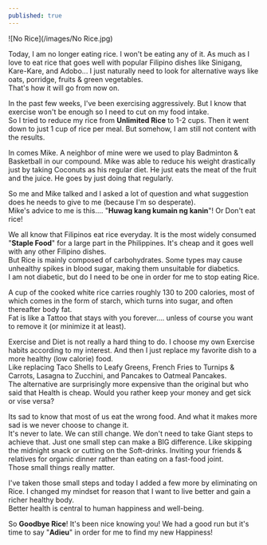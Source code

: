 ```yaml
---
published: true
---
```

![No Rice](/images/No Rice.jpg)

Today, I am no longer eating rice. I won't be eating any of it. As much as I love to eat rice that goes well with popular Filipino dishes like Sinigang, Kare-Kare, and Adobo... I just naturally need to look for alternative ways like oats, porridge, fruits & green vegetables.   
That's how it will go from now on.

In the past few weeks, I've been exercising aggressively. But I know that exercise won't be enough so I need to cut on my food intake.   
So I tried to reduce my rice from **Unlimited Rice** to 1-2 cups. Then it went down to just 1 cup of rice per meal. But somehow, I am still not content with the results.

In comes Mike. A neighbor of mine were we used to play Badminton & Basketball in our compound. Mike was able to reduce his weight drastically just by taking Coconuts as his regular diet. He just eats the meat of the fruit and the juice. He goes by just doing that regularly.   

So me and Mike talked and I asked a lot of question and what suggestion does he needs to give to me (because I'm so desperate).   
Mike's advice to me is this.... 
"**Huwag kang kumain ng kanin**"! Or Don't eat rice! 

We all know that Filipinos eat rice everyday. It is the most widely consumed "**Staple Food**" for a large part in the Philippines. It's cheap and it goes well with any other Filipino dishes.   
But Rice is mainly composed of carbohydrates. Some types may cause unhealthy spikes in blood sugar, making them unsuitable for diabetics.   
I am not diabetic, but do I need to be one in order for me to stop eating Rice. 

A cup of the cooked white rice carries roughly 130 to 200 calories, most of which comes in the form of starch, which turns into sugar, and often thereafter body fat.   
Fat is like a Tattoo that stays with you forever.... unless of course you want to remove it (or minimize it at least).

Exercise and Diet is not really a hard thing to do. I choose my own Exercise habits according to my interest. And then I just replace my favorite dish to a more healthy (low calorie) food.   
Like replacing Taco Shells to Leafy Greens, French Fries to Turnips & Carrots, Lasagna to Zucchini, and Pancakes to Oatmeal Pancakes.   
The alternative are surprisingly more expensive than the original but who said that Health is cheap. Would you rather keep your money and get sick or vise versa? 

Its sad to know that most of us eat the wrong food. And what it makes more sad is we never choose to change it.   
It's never to late. We can still change. We don't need to take Giant steps to achieve that. Just one small step can make a BIG difference. Like skipping the midnight snack or cutting on the Soft-drinks. Inviting your friends & relatives for organic dinner rather than eating on a fast-food joint.   
Those small things really matter.

I've taken those small steps and today I added a few more by eliminating on Rice. I changed my mindset for reason that I want to live better and gain a richer healthy body.   
Better health is central to human happiness and well-being.

So **Goodbye Rice**! It's been nice knowing you! We had a good run but it's time to say "**Adieu**" in order for me to find my new Happiness!